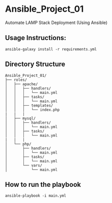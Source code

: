 # Ansible_Project_01
Automate LAMP Stack Deployment (Using Ansible)

## Usage Instructions:

`ansible-galaxy install -r requirements.yml`

## Directory Structure
```
Ansible_Project_01/
├── roles/
│   ├── apache/
│   │   ├── handlers/
│   │   │   └── main.yml
│   │   ├── tasks/
│   │   │   └── main.yml
│   │   ├── templates/
│   │   │   └── index.php
|   |   |
│   ├── mysql/
│   │   ├── handlers/
│   │   │   └── main.yml
│   │   ├── tasks/
│   │   │   └── main.yml
|   |   |
│   └── php/
│       ├── handlers/
│       │   └── main.yml
│       ├── tasks/
│       │   └── main.yml
│       └── vars/
│           └── main.yml
```
## How to run the playbook

`ansible-playbook -i main.yml
`

